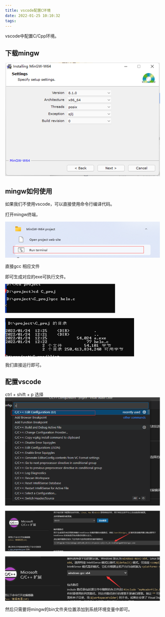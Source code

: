 ```yaml
---
title: vscode配置C环境
date: 2022-01-25 10:10:32
tags:
---
```


vscode中配置C/Cpp环境。

<!--more-->

## 下载mingw

![image-20220124122106318](vscode配置C环境/image-20220124122106318.png)

## mingw如何使用

如果我们不使用vscode，可以直接使用命令行编译代码。

打开mingw终端，

![image-20220124122942517](vscode配置C环境/image-20220124122942517.png)

直接gcc 相应文件

即可生成对应的exe可执行文件。

![image-20220124123022067](vscode配置C环境/image-20220124123022067.png)

![image-20220124123131740](vscode配置C环境/image-20220124123131740.png)

我们直接运行即可。

## 配置vscode

ctrl + shift + p 选择![image-20220124123516266](vscode配置C环境/image-20220124123516266.png)

![image-20220124123856595](vscode配置C环境/image-20220124123856595.png)

![image-20220124123912809](vscode配置C环境/image-20220124123912809.png)

然后只需要将mingw的bin文件夹位置添加到系统环境变量中即可。



